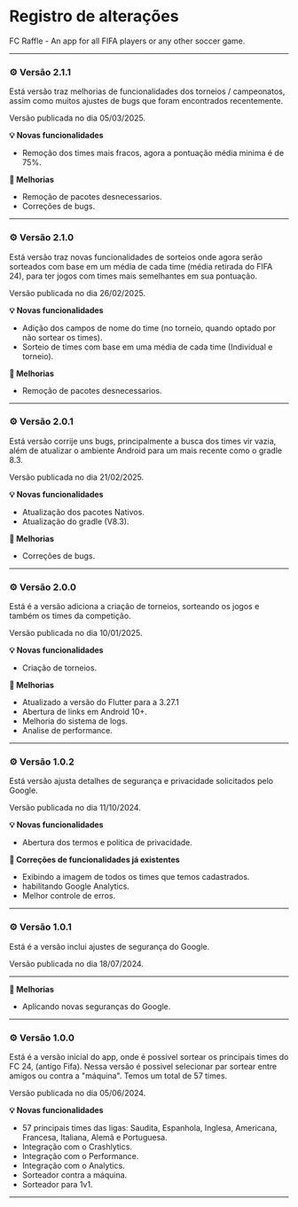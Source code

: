 # Registro de alterações

FC Raffle - An app for all FIFA players or any other soccer game.

---

### :gear: Versão 2.1.1

Está versão traz melhorias de funcionalidades dos torneios / campeonatos, assim como muitos ajustes de bugs que foram encontrados recentemente.

Versão publicada no dia 05/03/2025.

**:bulb: Novas funcionalidades**

<ul>
    <li>Remoção dos times mais fracos, agora a pontuação média minima é de 75%.</li>
</ul>

**:star2: Melhorias**

<ul>
    <li>Remoção de pacotes desnecessarios.</li>
    <li>Correções de bugs.</li>
</ul>

---

### :gear: Versão 2.1.0

Está versão traz novas funcionalidades de sorteios onde agora serão sorteados com base em um média de cada time (média retirada do FIFA 24), para ter jogos com times mais semelhantes em sua pontuação.

Versão publicada no dia 26/02/2025.

**:bulb: Novas funcionalidades**

<ul>
    <li>Adição dos campos de nome do time (no torneio, quando optado por não sortear os times).</li>
    <li>Sorteio de times com base em uma média de cada time (Individual e torneio).</li>
</ul>

**:star2: Melhorias**

<ul>
    <li>Remoção de pacotes desnecessarios.</li>
</ul>

---

### :gear: Versão 2.0.1

Está versão corrije uns bugs, principalmente a busca dos times vir vazia, além de atualizar o ambiente Android para um mais recente como o gradle 8.3.

Versão publicada no dia 21/02/2025.

**:bulb: Novas funcionalidades**

<ul>
    <li>Atualização dos pacotes Nativos.</li>
    <li>Atualização do gradle (V8.3).</li>
</ul>

**:star2: Melhorias**

<ul>
    <li>Correções de bugs.</li>
</ul>

---

### :gear: Versão 2.0.0

Está é a versão adiciona a criação de torneios, sorteando os jogos e também os times da competição.

Versão publicada no dia 10/01/2025.

**:bulb: Novas funcionalidades**

<ul>
    <li>Criação de torneios.</li>
</ul>

**:star2: Melhorias**

<ul>
    <li>Atualizado a versão do Flutter para a 3.27.1</li>
    <li>Abertura de links em Android 10+.</li>
    <li>Melhoria do sistema de logs.</li>
    <li>Analise de performance.</li>
</ul>

---

### :gear: Versão 1.0.2

Está versão ajusta detalhes de segurança e privacidade solicitados pelo Google.

Versão publicada no dia 11/10/2024.

**:bulb: Novas funcionalidades**

<ul>
    <li>Abertura dos termos e politica de privacidade.</li>
</ul>

**:bug: Correções de funcionalidades já existentes**

<ul>
    <li>Exibindo a imagem de todos os times que temos cadastrados.</li>
    <li>habilitando Google Analytics.</li>
    <li>Melhor controle de erros.</li>
</ul>

---

### :gear: Versão 1.0.1

Está é a versão inclui ajustes de segurança do Google.

Versão publicada no dia 18/07/2024.

---

**:star2: Melhorias**

<ul>
    <li>Aplicando novas seguranças do Google.</li>
</ul>

---

### :gear: Versão 1.0.0

Está é a versão inicial do app, onde é possivel sortear os principais times do FC 24, (antigo Fifa).
Nessa versão é possivel selecionar par sortear entre amigos ou contra a "máquina".
Temos um total de 57 times.

Versão publicada no dia 05/06/2024.

**:bulb: Novas funcionalidades**

<ul>
    <li>57 principais times das ligas: Saudita, Espanhola, Inglesa, Americana, Francesa, Italiana, Alemã e Portuguesa.</li>
    <li>Integração com o Crashlytics.</li>
    <li>Integração com o Performance.</li>    
    <li>Integração com o Analytics.</li>    
    <li>Sorteador contra a máquina.</li>
    <li>Sorteador para 1v1.</li>
</ul>

---